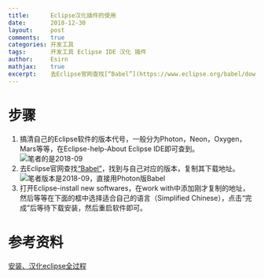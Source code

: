 ```yaml
---
title:		Eclipse汉化插件的使用
date:		2018-12-30
layout:		post
comments:	true
categories: 开发工具
tags:		开发工具 Eclipse IDE 汉化 插件
author:		Esirn
mathjax:	true
excerpt: 	去Eclipse官网查找[“Babel”](https://www.eclipse.org/babel/downloads.php)
---
```


# 步骤
1. 搞清自己的Eclipse软件的版本代号，一般分为Photon，Neon，Oxygen，Mars等等，在Eclipse-help-About Eclipse IDE即可查到。 
![笔者的是2018-09](https://upload-images.jianshu.io/upload_images/11779480-d8f10c9e65091e39.png?imageMogr2/auto-orient/strip%7CimageView2/2/w/1240)
2. 去Eclipse官网查找[“Babel”](https://www.eclipse.org/babel/downloads.php)，找到与自己对应的版本，复制其下载地址。
![笔者版本是2018-09，直接用Photon版Babel](https://upload-images.jianshu.io/upload_images/11779480-1b40e057c34a59c2.png?imageMogr2/auto-orient/strip%7CimageView2/2/w/1240)
3. 打开Eclipse-install new softwares，在work with中添加刚才复制的地址，然后等等在下面的框中选择适合自己的语言（Simplified Chinese），点击“完成”后等待下载安装，然后重启软件即可。

# 参考资料
[安装、汉化eclipse全过程](https://blog.csdn.net/weixin_40922936/article/details/80647371)